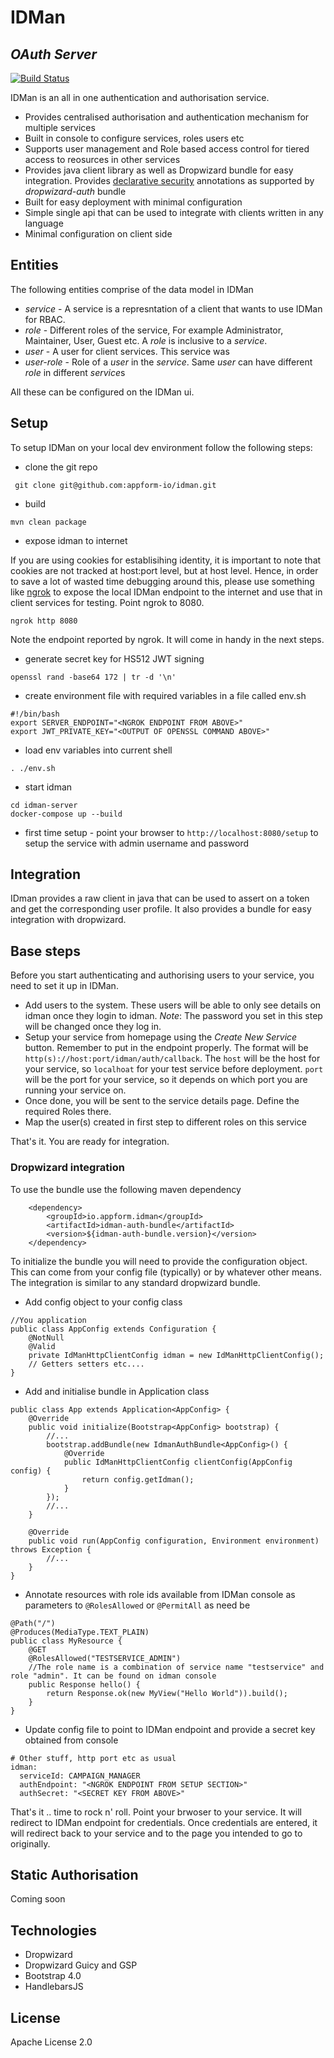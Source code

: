 # IDMan
## _OAuth Server_

[![Build Status](https://github.com/appform-io/idman/actions/workflows/github-ci.yml/badge.svg?branch=master)](https://github.com/appform-io/idman/actions/workflows/github-ci.yml)

IDMan is an all in one authentication and authorisation service.
* Provides centralised authorisation and authentication mechanism for multiple services
* Built in console to configure services, roles users etc
* Supports user management and Role based access control for tiered access to reosurces in other services
* Provides java client library as well as Dropwizard bundle for easy integration. Provides [declarative security](https://docs.oracle.com/cd/E19798-01/821-1841/gjgcq/index.html) annotations as supported by *dropwizard-auth* bundle
* Built for easy deployment with minimal configuration
* Simple single api that can be used to integrate with clients written in any language
* Minimal configuration on client side
 
## Entities
The following entities comprise of the data model in IDMan
* *service* - A service is a represntation of a client that wants to use IDMan for RBAC.
* *role* - Different roles of the service, For example Administrator, Maintainer, User, Guest etc. A *role* is inclusive to a *service*. 
* *user* - A user for client services. This service was 
* *user-role* - Role of a *user* in the *service*. Same *user* can have different *role* in different *service*s

All these can be configured on the IDMan ui.

## Setup
To setup IDMan on your local dev environment follow the following steps:

* clone the git repo
```
 git clone git@github.com:appform-io/idman.git
```
* build
```
mvn clean package
```
* expose idman to internet

If you are using cookies for establisihing identity, it is important to note that cookies are not tracked at host:port level, but at host level. Hence, in order to save a lot of wasted time debugging around this, please use something like [ngrok](https://ngrok.com/) to expose the local IDMan endpoint to the internet and use that in client services for testing. Point ngrok to 8080.
```
ngrok http 8080
```
Note the endpoint reported by ngrok. It will come in handy in the next steps.
* generate secret key for HS512 JWT signing
```
openssl rand -base64 172 | tr -d '\n'
```

* create environment file with required variables in a file called env.sh
```
#!/bin/bash
export SERVER_ENDPOINT="<NGROK ENDPOINT FROM ABOVE>"
export JWT_PRIVATE_KEY="<OUTPUT OF OPENSSL COMMAND ABOVE>"
```
* load env variables into current shell
```
. ./env.sh
```
* start idman
```
cd idman-server
docker-compose up --build
```
* first time setup - point your browser to `http://localhost:8080/setup` to setup the service with admin username and password

## Integration
IDman provides a raw client in java that can be used to assert on a token and get the corresponding user profile. It also provides a bundle for easy integration with dropwizard.

## Base steps
Before you start authenticating and authorising users to your service, you need to set it up in IDMan.
* Add users to the system. These users will be able to only see details on idman once they login to idman. _Note_: The password you set in this step will be changed once they log in.
* Setup your service from homepage using the *Create New Service* button. Remember to put in the endpoint properly. The format will be `http(s)://host:port/idman/auth/callback`. The `host` will be the host for your service, so `localhoat` for your test service before deployment. `port` will be the port for your service, so it depends on which port you are running your service on.
* Once done, you will be sent to the service details page. Define the required Roles there.
* Map the user(s) created in first step to different roles on this service

That's it. You are ready for integration.  

### Dropwizard integration
To use the bundle use the following maven dependency
```
    <dependency>
        <groupId>io.appform.idman</groupId>
        <artifactId>idman-auth-bundle</artifactId>
        <version>${idman-auth-bundle.version}</version>
    </dependency>
```
To initialize the bundle you will need to provide the configuration object. This can come from your config file (typically) or by whatever other means. The integration is similar to any standard dropwizard bundle.

* Add config object to your config class
```
//You application
public class AppConfig extends Configuration {
    @NotNull
    @Valid
    private IdManHttpClientConfig idman = new IdManHttpClientConfig();
    // Getters setters etc....
}
```
* Add and initialise bundle in Application class
```
public class App extends Application<AppConfig> {
    @Override
    public void initialize(Bootstrap<AppConfig> bootstrap) {
        //...
        bootstrap.addBundle(new IdmanAuthBundle<AppConfig>() {
            @Override
            public IdManHttpClientConfig clientConfig(AppConfig config) {
                return config.getIdman();
            }
        });
        //...
    }
    
    @Override
    public void run(AppConfig configuration, Environment environment) throws Exception {
        //...
    }
}
```
* Annotate resources with role ids available from IDMan console as parameters to `@RolesAllowed` or `@PermitAll` as need be
```
@Path("/")
@Produces(MediaType.TEXT_PLAIN)
public class MyResource {
    @GET
    @RolesAllowed("TESTSERVICE_ADMIN")
    //The role name is a combination of service name "testservice" and role "admin". It can be found on idman console
    public Response hello() {
        return Response.ok(new MyView("Hello World")).build();
    }
}
```
* Update config file to point to IDMan endpoint and provide a secret key obtained from console
```
# Other stuff, http port etc as usual
idman:
  serviceId: CAMPAIGN_MANAGER
  authEndpoint: "<NGROK ENDPOINT FROM SETUP SECTION>"
  authSecret: "<SECRET KEY FROM ABOVE>"
```
That's it .. time to rock n' roll. Point your brwoser to your service. It will redirect to IDMan endpoint for credentials. Once credentials are entered, it will redirect back to your service and to the page you intended to go to originally.

## Static Authorisation
Coming soon

## Technologies
- Dropwizard
- Dropwizard Guicy and GSP
- Bootstrap 4.0
- HandlebarsJS

## License
Apache License 2.0
